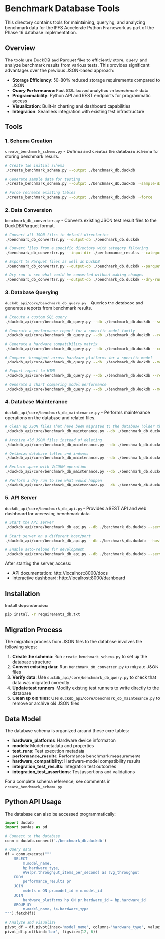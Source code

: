 # Benchmark Database Tools

This directory contains tools for maintaining, querying, and analyzing benchmark data for the IPFS Accelerate Python Framework as part of the Phase 16 database implementation.

## Overview

The tools use DuckDB and Parquet files to efficiently store, query, and analyze benchmark results from various tests. This provides significant advantages over the previous JSON-based approach:

- **Storage Efficiency**: 50-80% reduced storage requirements compared to JSON
- **Query Performance**: Fast SQL-based analytics on benchmark data
- **Programmability**: Python API and REST endpoints for programmatic access
- **Visualization**: Built-in charting and dashboard capabilities
- **Integration**: Seamless integration with existing test infrastructure

## Tools

### 1. Schema Creation

`create_benchmark_schema.py` - Defines and creates the database schema for storing benchmark results.

```bash
# Create the initial schema
./create_benchmark_schema.py --output ./benchmark_db.duckdb

# Generate sample data for testing
./create_benchmark_schema.py --output ./benchmark_db.duckdb --sample-data

# Force recreate existing tables
./create_benchmark_schema.py --output ./benchmark_db.duckdb --force
```

### 2. Data Conversion

`benchmark_db_converter.py` - Converts existing JSON test result files to the DuckDB/Parquet format.

```bash
# Convert all JSON files in default directories
./benchmark_db_converter.py --output-db ./benchmark_db.duckdb

# Convert files from a specific directory with category filtering
./benchmark_db_converter.py --input-dir ./performance_results --categories performance --output-db ./benchmark_db.duckdb

# Export to Parquet files as well as DuckDB
./benchmark_db_converter.py --output-db ./benchmark_db.duckdb --parquet-dir ./benchmark_parquet

# Dry run to see what would be converted without making changes
./benchmark_db_converter.py --output-db ./benchmark_db.duckdb --dry-run --verbose
```

### 3. Database Querying

`duckdb_api/core/benchmark_db_query.py` - Queries the database and generates reports from benchmark results.

```bash
# Execute a custom SQL query
./duckdb_api/core/benchmark_db_query.py --db ./benchmark_db.duckdb --sql "SELECT * FROM models LIMIT 10"

# Generate a performance report for a specific model family
./duckdb_api/core/benchmark_db_query.py --db ./benchmark_db.duckdb --report performance --family bert

# Generate a hardware compatibility matrix
./duckdb_api/core/benchmark_db_query.py --db ./benchmark_db.duckdb --compatibility-matrix

# Compare throughput across hardware platforms for a specific model
./duckdb_api/core/benchmark_db_query.py --db ./benchmark_db.duckdb --model bert-base-uncased --metric throughput --compare-hardware

# Export report to HTML
./duckdb_api/core/benchmark_db_query.py --db ./benchmark_db.duckdb --report summary --format html --output report.html

# Generate a chart comparing model performance
./duckdb_api/core/benchmark_db_query.py --db ./benchmark_db.duckdb --model bert-base-uncased --metric throughput --compare-hardware --format chart --output chart.png
```

### 4. Database Maintenance

`duckdb_api/core/benchmark_db_maintenance.py` - Performs maintenance operations on the database and related files.

```bash
# Clean up JSON files that have been migrated to the database (older than 30 days)
./duckdb_api/core/benchmark_db_maintenance.py --db ./benchmark_db.duckdb --clean-json --older-than 30

# Archive old JSON files instead of deleting
./duckdb_api/core/benchmark_db_maintenance.py --db ./benchmark_db.duckdb --clean-json --archive-data --archive-dir ./archived_json

# Optimize database tables and indexes
./duckdb_api/core/benchmark_db_maintenance.py --db ./benchmark_db.duckdb --optimize-db

# Reclaim space with VACUUM operation
./duckdb_api/core/benchmark_db_maintenance.py --db ./benchmark_db.duckdb --vacuum

# Perform a dry run to see what would happen
./duckdb_api/core/benchmark_db_maintenance.py --db ./benchmark_db.duckdb --clean-json --dry-run --verbose
```

### 5. API Server

`duckdb_api/core/benchmark_db_api.py` - Provides a REST API and web dashboard for accessing benchmark data.

```bash
# Start the API server
./duckdb_api/core/benchmark_db_api.py --db ./benchmark_db.duckdb --serve

# Start server on a different host/port
./duckdb_api/core/benchmark_db_api.py --db ./benchmark_db.duckdb --host 0.0.0.0 --port 8080 --serve

# Enable auto-reload for development
./duckdb_api/core/benchmark_db_api.py --db ./benchmark_db.duckdb --serve --reload --verbose
```

After starting the server, access:
- API documentation: http://localhost:8000/docs
- Interactive dashboard: http://localhost:8000/dashboard

## Installation

Install dependencies:

```bash
pip install -r requirements_db.txt
```

## Migration Process

The migration process from JSON files to the database involves the following steps:

1. **Create the schema**: Run `create_benchmark_schema.py` to set up the database structure
2. **Convert existing data**: Run `benchmark_db_converter.py` to migrate JSON files
3. **Verify data**: Use `duckdb_api/core/benchmark_db_query.py` to check that data was migrated correctly
4. **Update test runners**: Modify existing test runners to write directly to the database
5. **Clean up old files**: Use `duckdb_api/core/benchmark_db_maintenance.py` to remove or archive old JSON files

## Data Model

The database schema is organized around these core tables:

- **hardware_platforms**: Hardware device information
- **models**: Model metadata and properties
- **test_runs**: Test execution metadata
- **performance_results**: Performance benchmark measurements
- **hardware_compatibility**: Hardware-model compatibility results
- **integration_test_results**: Integration test outcomes
- **integration_test_assertions**: Test assertions and validations

For a complete schema reference, see comments in `create_benchmark_schema.py`.

## Python API Usage

The database can also be accessed programmatically:

```python
import duckdb
import pandas as pd

# Connect to the database
conn = duckdb.connect('./benchmark_db.duckdb')

# Query data
df = conn.execute("""
    SELECT 
        m.model_name,
        hp.hardware_type,
        AVG(pr.throughput_items_per_second) as avg_throughput
    FROM 
        performance_results pr
    JOIN 
        models m ON pr.model_id = m.model_id
    JOIN 
        hardware_platforms hp ON pr.hardware_id = hp.hardware_id
    GROUP BY 
        m.model_name, hp.hardware_type
""").fetchdf()

# Analyze and visualize
pivot_df = df.pivot(index='model_name', columns='hardware_type', values='avg_throughput')
pivot_df.plot(kind='bar', figsize=(12, 6))
```